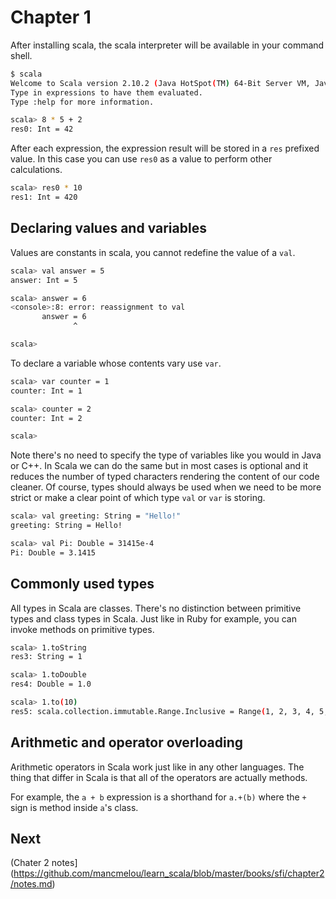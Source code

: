Chapter 1
=========
After installing scala, the scala interpreter will be available in your command shell. 

```bash
$ scala 
Welcome to Scala version 2.10.2 (Java HotSpot(TM) 64-Bit Server VM, Java 1.6.0_65).
Type in expressions to have them evaluated.
Type :help for more information.

scala> 8 * 5 + 2
res0: Int = 42
```

After each expression, the expression result will be stored in a `res` prefixed value. In this case you can use `res0` as a value to perform other calculations.

```bash
scala> res0 * 10
res1: Int = 420 
```

Declaring values and variables
------------------------------
Values are constants in scala, you cannot redefine the value of a `val`.

```bash
scala> val answer = 5
answer: Int = 5

scala> answer = 6
<console>:8: error: reassignment to val
       answer = 6
              ^

scala>
```

To declare a variable whose contents vary use `var`.

```bash
scala> var counter = 1
counter: Int = 1

scala> counter = 2 
counter: Int = 2

scala> 
```

Note there's no need to specify the type of variables like you would in Java or C++. In Scala we can do the same but in most cases is optional and it reduces the number of typed characters rendering the content of our code cleaner. Of course, types should always be used when we need to be more strict or make a clear point of which type `val` or `var` is storing.

```bash
scala> val greeting: String = "Hello!"
greeting: String = Hello!

scala> val Pi: Double = 31415e-4
Pi: Double = 3.1415
```

Commonly used types 
-------------------
All types in Scala are classes. There's no distinction between primitive types and class types in Scala. Just like in Ruby for example, you can invoke methods on primitive types.

```bash
scala> 1.toString
res3: String = 1

scala> 1.toDouble
res4: Double = 1.0

scala> 1.to(10)
res5: scala.collection.immutable.Range.Inclusive = Range(1, 2, 3, 4, 5, 6, 7, 8, 9, 10)
```

Arithmetic and operator overloading
-----------------------------------
Arithmetic operators in Scala work just like in any other languages. The thing that differ in Scala is that all of the operators are actually methods. 

For example, the `a + b` expression is a shorthand for  `a.+(b)` where the `+` sign is method inside `a`'s class.

Next
----
(Chater 2 notes](https://github.com/mancmelou/learn_scala/blob/master/books/sfi/chapter2/notes.md)
